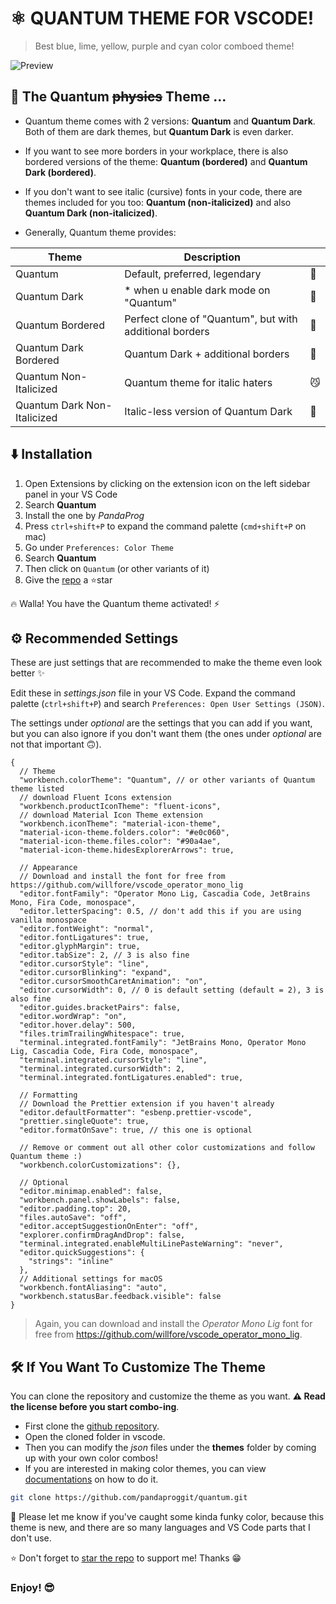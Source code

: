 # ⚛️ QUANTUM THEME FOR VSCODE!

> Best blue, lime, yellow, purple and cyan color comboed theme!

![Preview](https://github.com/pandaproggit/quantum/blob/main/assets/screenshot.png)

## 🎨 The Quantum ~~physics~~ Theme ...

- Quantum theme comes with 2 versions: **Quantum** and **Quantum Dark**. Both of them are dark themes, but **Quantum Dark** is even darker.

- If you want to see more borders in your workplace, there is also bordered versions of the theme: **Quantum (bordered)** and **Quantum Dark (bordered)**.

- If you don't want to see italic (cursive) fonts in your code, there are themes included for you too: **Quantum (non-italicized)** and also **Quantum Dark (non-italicized)**.

- Generally, Quantum theme provides:

<table>
  <thead>
    <th>Theme</th>
    <th>Description</th>
    <th></th>
  </thead>
  <tbody>
    <tr>
      <td>Quantum</td>
      <td>Default, preferred, legendary</td>
      <td>💪</td>
    </tr>
    <tr>
      <td>Quantum Dark</td>
      <td>* when u enable dark mode on "Quantum"</td>
      <td>👻</td>
    </tr>
    <tr>
      <td>Quantum Bordered</td>
      <td>Perfect clone of "Quantum", but with additional borders</td>
      <td>🤠</td>
    </tr>
    <tr>
      <td>Quantum Dark Bordered</td>
      <td>Quantum Dark + additional borders</td>
      <td>🚫</td>
    </tr>
    <tr>
      <td>Quantum Non-Italicized</td>
      <td>Quantum theme for italic haters</td>
      <td>😼</td>
    </tr>
    <tr>
      <td>Quantum Dark Non-Italicized</td>
      <td>Italic-less version of Quantum Dark</td>
      <td>🥸</td>
    </tr>
  </tbody>
</table>

## ⬇️ Installation

1. Open Extensions by clicking on the extension icon on the left sidebar panel in your VS Code
2. Search **Quantum**
3. Install the one by _PandaProg_
4. Press `ctrl+shift+P` to expand the command palette (`cmd+shift+P` on mac)
5. Go under `Preferences: Color Theme`
6. Search **Quantum**
7. Then click on `Quantum` (or other variants of it)
8. Give the [repo](https://github.com/pandaproggit/quantum) a ⭐star

🔥 Walla! You have the Quantum theme activated! ⚡

## ⚙️ Recommended Settings

These are just settings that are recommended to make the theme even look better ✨

Edit these in _settings.json_ file in your VS Code. Expand the command palette (`ctrl+shift+P`) and search `Preferences: Open User Settings (JSON)`.

The settings under _optional_ are the settings that you can add if you want, but you can also ignore if you don't want them (the ones under _optional_ are not that important 🙃).

```jsonc
{
  // Theme
  "workbench.colorTheme": "Quantum", // or other variants of Quantum theme listed
  // download Fluent Icons extension
  "workbench.productIconTheme": "fluent-icons",
  // download Material Icon Theme extension
  "workbench.iconTheme": "material-icon-theme",
  "material-icon-theme.folders.color": "#e0c060",
  "material-icon-theme.files.color": "#90a4ae",
  "material-icon-theme.hidesExplorerArrows": true,

  // Appearance
  // Download and install the font for free from https://github.com/willfore/vscode_operator_mono_lig
  "editor.fontFamily": "Operator Mono Lig, Cascadia Code, JetBrains Mono, Fira Code, monospace",
  "editor.letterSpacing": 0.5, // don't add this if you are using vanilla monospace
  "editor.fontWeight": "normal",
  "editor.fontLigatures": true,
  "editor.glyphMargin": true,
  "editor.tabSize": 2, // 3 is also fine
  "editor.cursorStyle": "line",
  "editor.cursorBlinking": "expand",
  "editor.cursorSmoothCaretAnimation": "on",
  "editor.cursorWidth": 0, // 0 is default setting (default = 2), 3 is also fine
  "editor.guides.bracketPairs": false,
  "editor.wordWrap": "on",
  "editor.hover.delay": 500,
  "files.trimTrailingWhitespace": true,
  "terminal.integrated.fontFamily": "JetBrains Mono, Operator Mono Lig, Cascadia Code, Fira Code, monospace",
  "terminal.integrated.cursorStyle": "line",
  "terminal.integrated.cursorWidth": 2,
  "terminal.integrated.fontLigatures.enabled": true,

  // Formatting
  // Download the Prettier extension if you haven't already
  "editor.defaultFormatter": "esbenp.prettier-vscode",
  "prettier.singleQuote": true,
  "editor.formatOnSave": true, // this one is optional

  // Remove or comment out all other color customizations and follow Quantum theme :)
  "workbench.colorCustomizations": {},

  // Optional
  "editor.minimap.enabled": false,
  "workbench.panel.showLabels": false,
  "editor.padding.top": 20,
  "files.autoSave": "off",
  "editor.acceptSuggestionOnEnter": "off",
  "explorer.confirmDragAndDrop": false,
  "terminal.integrated.enableMultiLinePasteWarning": "never",
  "editor.quickSuggestions": {
    "strings": "inline"
  },
  // Additional settings for macOS
  "workbench.fontAliasing": "auto",
  "workbench.statusBar.feedback.visible": false
}
```

> Again, you can download and install the _Operator Mono Lig_ font for free from https://github.com/willfore/vscode_operator_mono_lig.

## 🛠️ If You Want To Customize The Theme

You can clone the repository and customize the theme as you want. **⚠️ Read the license before you start combo-ing**.

- First clone the [github repository](https://github.com/pandaproggit/quantum).
- Open the cloned folder in vscode.
- Then you can modify the _json_ files under the **themes** folder by coming up with your own color combos!
- If you are interested in making color themes, you can view [documentations](https://code.visualstudio.com/api/extension-guides/color-theme) on how to do it.

```bash
git clone https://github.com/pandaproggit/quantum.git
```

🧐 Please let me know if you've caught some kinda funky color, because this theme is new, and there are so many languages and VS Code parts that I don't use.

⭐ Don't forget to [star the repo](https://github.com/pandaproggit/quantum) to support me! Thanks 😁

### Enjoy! 😎
